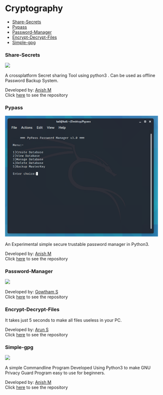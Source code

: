 <h1>Cryptography</h1>

* <a href="#Share-Secrets">Share-Secrets</a>
* <a href="#Pypass">Pypass</a>
* <a href="#Password-Manager">Password-Manager</a>
* <a href="#Encrypt-Decrypt-Files">Encrypt-Decrypt-Files</a>
* <a href="#Simple-gpg">Simple-gpg</a>

<h3 id="Share-Secrets">Share-Secrets</h3>

<img src="https://github.com/Anish-M-code/share_secret/raw/master/screenshot.png">

A crossplatform Secret sharing Tool using python3 . Can be used as offline Password Backup System.

Developed by: [ Anish M ](https://github.com/Anish-M-code)
<br>Click <a href="" target="_blank">here</a> to see the repository

<h3 id="Pypass">Pypass</h3>

<img src="https://github.com/Anish-M-code/PyPass/blob/master/screenshots/1.cleaned.png">

An Experimental simple secure trustable password manager in Python3.

Developed by: [ Anish M ](https://github.com/Anish-M-code)
<br>Click <a href="" target="_blank">here</a> to see the repository

<h3 id="Password-Manager">Password-Manager</h3>

<img src="https://github.com/gowtham758550/password-generator-and-manager/blob/master/screenshots/Screenshot_20200830-140452%7E2.png" >

Developed by: [ Gowtham S ](https://github.com/gowtham758550)
<br>Click <a href="" target="_blank">here</a> to see the repository

<h3 id="Encrypt-Decrypt-Files">Encrypt-Decrypt-Files</h3>

It takes just 5 seconds to make all files useless in your PC.

Developed by: [ Arun S ](https://github.com/nuras1999)
<br>Click <a href="" target="_blank">here</a> to see the repository 

<h3 id="Simple-gpg">Simple-gpg</h3>

<img src="https://github.com/Anish-M-code/simple-gpg/raw/master/screenshots/simplegpg.png">

A simple Commandline Program Developed Using Python3 to make GNU Privacy Guard Program easy to use for beginners.

Developed by: [ Anish M ](https://github.com/Anish-M-code)
<br>Click <a href="" target="_blank">here</a> to see the repository  
